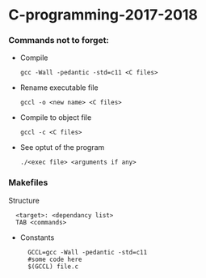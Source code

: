 # C-programming-2017-2018
<h3>Commands not to forget:</h3>
<ul>
   <li>
       Compile
       
    gcc -Wall -pedantic -std=c11 <C files> 
   </li>
   <li>
       Rename executable file
    
    gccl -o <new name> <C files>
   </li>
   <li>
       Compile to object file
    
    gccl -c <C files>
   </li>
   <li>
       See optut of the program
    
    ./<exec file> <arguments if any>
   </li>
</ul>   

<h3>Makefiles</h3>
<p>Structure</p>
   
      <target>: <dependancy list>
      TAB <commands>
<ul>
   <li>
      Constants
      
      GCCL=gcc -Wall -pedantic -std=c11
      #some code here
      $(GCCL) file.c
   </li>
</ul>
